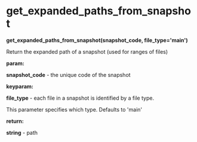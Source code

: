 # get\_expanded\_paths\_from\_snapshot

**get\_expanded\_paths\_from\_snapshot(snapshot\_code, file\_type='main')**

Return the expanded path of a snapshot (used for
ranges of files)

**param:**

**snapshot\_code** - the unique code of the snapshot

**keyparam:**

**file\_type** - each file in a snapshot is identified by a file type.

This parameter specifies which type. Defaults to 'main'

**return:**

**string** - path
